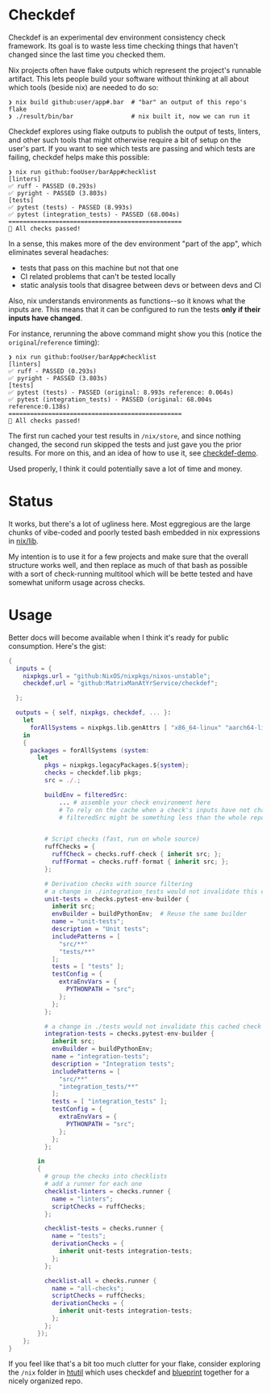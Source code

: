 # Checkdef

Checkdef is an experimental dev environment consistency check framework.
Its goal is to waste less time checking things that haven't changed since the last time you checked them.

Nix projects often have flake outputs which represent the project's runnable artifact.
This lets people build your software without thinking at all about which tools (beside nix) are needed to do so:

```
❯ nix build github:user/app#.bar  # "bar" an output of this repo's flake
❯ ./result/bin/bar                # nix built it, now we can run it
```

Checkdef explores using flake outputs to publish the output of tests, linters, and other such tools that might otherwise require a bit of setup on the user's part.
If you want to see which tests are passing and which tests are failing, checkdef helps make this possible:

```
❯ nix run github:fooUser/barApp#checklist
[linters]
✅ ruff - PASSED (0.293s)
✅ pyright - PASSED (3.803s)
[tests]
✅ pytest (tests) - PASSED (8.993s)
✅ pytest (integration_tests) - PASSED (68.004s)
================================================
🎉 All checks passed!
```

In a sense, this makes more of the dev environment "part of the app", which eliminates several headaches:

- tests that pass on this machine but not that one
- CI related problems that can't be tested locally
- static analysis tools that disagree between devs or between devs and CI

Also, nix understands environments as functions--so it knows what the inputs are.
This means that it can be configured to run the tests **only if their inputs have changed**.

For instance, rerunning the above command might show you this (notice the `original`/`reference` timing):

```
❯ nix run github:fooUser/barApp#checklist
[linters]
✅ ruff - PASSED (0.293s)
✅ pyright - PASSED (3.803s)
[tests]
✅ pytest (tests) - PASSED (original: 8.993s reference: 0.064s)
✅ pytest (integration_tests) - PASSED (original: 68.004s reference:0.138s)
================================================
🎉 All checks passed!
```
The first run cached your test results in `/nix/store`, and since nothing changed, the second run skipped the tests and just gave you the prior results.
For more on this, and an idea of how to use it, see [checkdef-demo](https://github.com/MatrixManAtYrService/checkdef-demo).

Used properly, I think it could potentially save a lot of time and money.


# Status

It works, but there's a lot of ugliness here.
Most eggregious are the large chunks of vibe-coded and poorly tested bash embedded in nix expressions in [nix/lib](nix/lib).

My intention is to use it for a few projects and make sure that the overall structure works well, and then replace as much of that bash as possible with a sort of check-running multitool which will be bette tested and have somewhat uniform usage across checks.

# Usage

Better docs will become available when I think it's ready for public consumption.
Here's the gist:

```nix
{
  inputs = {
    nixpkgs.url = "github:NixOS/nixpkgs/nixos-unstable";
    checkdef.url = "github:MatrixManAtYrService/checkdef";

  };

  outputs = { self, nixpkgs, checkdef, ... }:
    let
      forAllSystems = nixpkgs.lib.genAttrs [ "x86_64-linux" "aarch64-linux" "x86_64-darwin" "aarch64-darwin" ];
    in
    {
      packages = forAllSystems (system:
        let
          pkgs = nixpkgs.legacyPackages.${system};
          checks = checkdef.lib pkgs;
          src = ./.;

          buildEnv = filteredSrc:
              ... # assemble your check environment here
              # To rely on the cache when a check's inputs have not changed
              # filteredSrc might be something less than the whole repo


          # Script checks (fast, run on whole source)
          ruffChecks = {
            ruffCheck = checks.ruff-check { inherit src; };
            ruffFormat = checks.ruff-format { inherit src; };
          };

          # Derivation checks with source filtering
          # a change in ./integration_tests would not invalidate this cached check
          unit-tests = checks.pytest-env-builder {
            inherit src;
            envBuilder = buildPythonEnv;  # Reuse the same builder
            name = "unit-tests";
            description = "Unit tests";
            includePatterns = [
              "src/**"
              "tests/**"
            ];
            tests = [ "tests" ];
            testConfig = {
              extraEnvVars = {
                PYTHONPATH = "src";
              };
            };
          };

          # a change in ./tests would not invalidate this cached check
          integration-tests = checks.pytest-env-builder {
            inherit src;
            envBuilder = buildPythonEnv;
            name = "integration-tests";
            description = "Integration tests";
            includePatterns = [
              "src/**"
              "integration_tests/**"
            ];
            tests = [ "integration_tests" ];
            testConfig = {
              extraEnvVars = {
                PYTHONPATH = "src";
              };
            };
          };

        in
        {
          # group the checks into checklists
          # add a runner for each one
          checklist-linters = checks.runner {
            name = "linters";
            scriptChecks = ruffChecks;
          };

          checklist-tests = checks.runner {
            name = "tests";
            derivationChecks = {
              inherit unit-tests integration-tests;
            };
          };

          checklist-all = checks.runner {
            name = "all-checks";
            scriptChecks = ruffChecks;
            derivationChecks = {
              inherit unit-tests integration-tests;
            };
          };
        });
    };
}
```

If you feel like that's a bit too much clutter for your flake, consider exploring the `/nix` folder in [htutil](https://github.com/MatrixManAtYrService/htutil) which uses checkdef and [blueprint](https://github.com/numtide/blueprint) together for a nicely organized repo.
